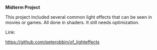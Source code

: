 
**Midterm Project** 

This project included several common light effects that can be seen in movies or games. All done in shaders. It still needs optimization. 

Link:

https://github.com/peterobbin/of_lighteffects
